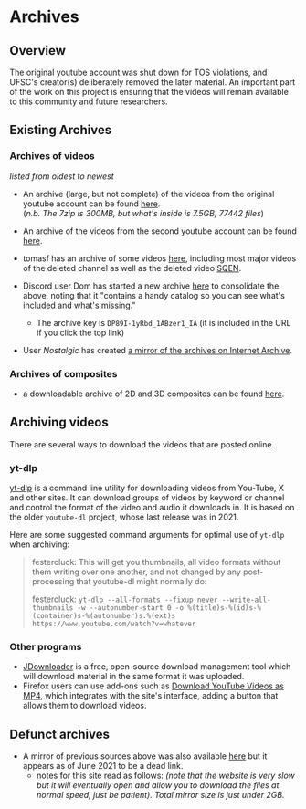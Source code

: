 
# Archives

## Overview

The original youtube account was shut down for TOS violations, and UFSC's creator(s) deliberately removed the later material.
An important part of the work on this project is ensuring that the
videos will remain available to this community and future researchers.

## Existing Archives

### Archives of videos

*listed from oldest to newest*

* An archive (large, but not complete) of the videos from the original youtube account can be found [here](http://www.mediafire.com/?94a040t5vwsprwx).<br/>(*n.b. The 7zip is 300MB, but what's inside is 7.5GB, 77442 files*)

* An archive of the videos from the second youtube account can be found [here](https://mega.nz/#F!ThAi2TZT!kFlgV0_JDaFeQdVWmJG7bg).

* tomasf has an archive of some videos [here](http://tomasf.se/projects/semi/videos/), including most major videos of the deleted channel as well as the deleted video [SQEN](SQEN "wikilink").

* Discord user Dom has started a new archive [here](https://mega.nz/folder/yQw2RaoR#DP89I-1yRbd_1ABzer1_IA) to consolidate the above, noting that it "contains a handy catalog so you can see what's included and what's missing."
  * The archive key is `DP89I-1yRbd_1ABzer1_IA` (it is included in the URL if you click the top link)

* User *Nostalgic* has created [a mirror of the archives on Internet Archive](https://archive.org/details/unfavorable-semicircle-archive).

### Archives of composites

* a downloadable archive of 2D and 3D composites can be found [here](composites-2021-04-28.zip "wikilink").

## Archiving videos

There are several ways to download the videos that are posted online.

### yt-dlp

[yt-dlp](https://github.com/yt-dlp/yt-dlp) is a command line utility for downloading videos from You-Tube, X and other sites. It can download groups of videos by keyword or channel and control the format of the video and audio it downloads in. It is based on the older `youtube-dl` project, whose last release was in 2021.

Here are some suggested command arguments for optimal use of `yt-dlp` when archiving:

> festercluck: This will get you thumbnails, all video formats without them writing over one another, and not changed by any post-processing that youtube-dl might normally do:
> 
> festercluck: `yt-dlp --all-formats --fixup never --write-all-thumbnails -w --autonumber-start 0 -o %(title)s-%(id)s-%(container)s-%(autonumber)s.%(ext)s https://www.youtube.com/watch?v=whatever`

### Other programs

- [JDownloader](http://jdownloader.org/) is a free, open-source download management tool which will download material in the same format it was uploaded.
- Firefox users can use add-ons such as [Download YouTube Videos as MP4](https://github.com/gantt/downloadyoutube), which integrates with the site's interface, adding a button that allows them to download videos.

## Defunct archives 

* A mirror of previous sources above was also available [here](https://ufsc1654.blaucloud.de/index.php/s/ldXZzjZVuLPAXS0) but it appears as of June 2021 to be a dead link.
  * notes for this site read as follows: *(note that the website is very slow but it will eventually open and allow you to download the files at normal speed, just be patient). Total mirror size is just under 2GB.*
